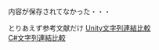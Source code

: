 内容が保存されてなかった・・・

とりあえず参考文献だけ
[Unity文字列連結比較](https://crieit.net/posts/638492034141fa6e5cebd5e507698b59)  
[C#文字列連結比較](https://zenn.dev/monry/articles/438f2f78867dec2a59ab)  
